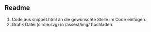 <h2>Readme</h2>

<ol>
  <li>Code aus snippet.html an die gewünschte Stelle im Code einfügen.</li>
  <li>Grafik Datei (circle.svg) in /assest/img/ hochladen</li>
</ol>
